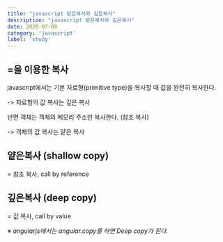 ```yaml
---
title: "javascript 얕은복사와 깊은복사"
description: "javascript 얕은복사와 깊은복사"
date: 2020-07-08
category: 'javascript'
label: 'study'
---
```


## =을 이용한 복사

javascript에서는 기본 자료형(primitive type)을 복사할 때 값을 완전히 복사한다.

-> 자료형의 값 복사는 깊은 복사

반면 객체는 객체의 메모리 주소만 복사한다. (참조 복사)

-> 객체의 값 복사는 얕은 복사

## 얕은복사 (shallow copy)

 = 참조 복사, call by reference

## 깊은복사 (deep copy)

 = 값 복사, call by value

※ *angularjs에서는 angular.copy를 하면 Deep copy가 된다.*
